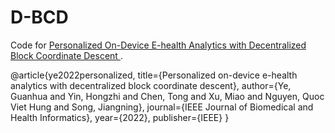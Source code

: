 D-BCD
==
  
Code for [Personalized On-Device E-health Analytics with Decentralized Block Coordinate Descent ](https://arxiv.org/abs/2112.09341).

@article{ye2022personalized,
  title={Personalized on-device e-health analytics with decentralized block coordinate descent},
  author={Ye, Guanhua and Yin, Hongzhi and Chen, Tong and Xu, Miao and Nguyen, Quoc Viet Hung and Song, Jiangning},
  journal={IEEE Journal of Biomedical and Health Informatics},
  year={2022},
  publisher={IEEE}
}
